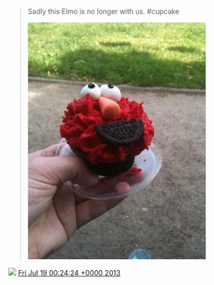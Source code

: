 > Sadly this Elmo is no longer with us\. \#cupcake 
> 
> ![](../../media/358019456456331264-BPfwzH0CEAAC8hV.jpg)

<img src="../../media/tweet.ico" width="12" /> [Fri Jul 19 00:24:24 +0000 2013](https://twitter.com/DromerDenker/status/358019456456331264)